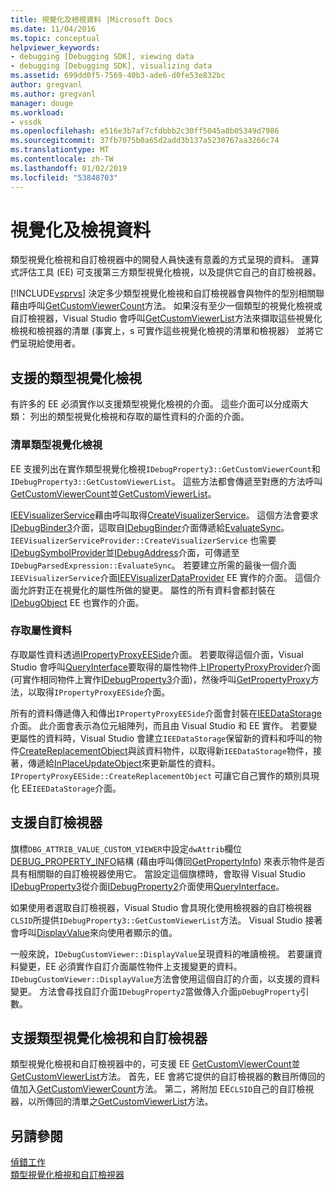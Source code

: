 ```yaml
---
title: 視覺化及檢視資料 |Microsoft Docs
ms.date: 11/04/2016
ms.topic: conceptual
helpviewer_keywords:
- debugging [Debugging SDK], viewing data
- debugging [Debugging SDK], visualizing data
ms.assetid: 699dd0f5-7569-40b3-ade6-d0fe53e832bc
author: gregvanl
ms.author: gregvanl
manager: douge
ms.workload:
- vssdk
ms.openlocfilehash: e516e3b7af7cfdbbb2c30ff5045a8b05349d7986
ms.sourcegitcommit: 37fb7075b0a65d2add3b137a5230767aa3266c74
ms.translationtype: MT
ms.contentlocale: zh-TW
ms.lasthandoff: 01/02/2019
ms.locfileid: "53848703"
---
```

# <a name="visualizing-and-viewing-data"></a>視覺化及檢視資料
類型視覺化檢視和自訂檢視器中的開發人員快速有意義的方式呈現的資料。 運算式評估工具 (EE) 可支援第三方類型視覺化檢視，以及提供它自己的自訂檢視器。  
  
 [!INCLUDE[vsprvs](../../code-quality/includes/vsprvs_md.md)] 決定多少類型視覺化檢視和自訂檢視器會與物件的型別相關聯藉由呼叫[GetCustomViewerCount](../../extensibility/debugger/reference/idebugproperty3-getcustomviewercount.md)方法。 如果沒有至少一個類型的視覺化檢視或自訂檢視器，Visual Studio 會呼叫[GetCustomViewerList](../../extensibility/debugger/reference/idebugproperty3-getcustomviewerlist.md)方法來擷取這些視覺化檢視和檢視器的清單 (事實上，s 可實作這些視覺化檢視的清單和檢視器） 並將它們呈現給使用者。  
  
## <a name="supporting-type-visualizers"></a>支援的類型視覺化檢視  
 有許多的 EE 必須實作以支援類型視覺化檢視的介面。 這些介面可以分成兩大類： 列出的類型視覺化檢視和存取的屬性資料的介面的介面。  
  
### <a name="listing-type-visualizers"></a>清單類型視覺化檢視  
 EE 支援列出在實作類型視覺化檢視`IDebugProperty3::GetCustomViewerCount`和`IDebugProperty3::GetCustomViewerList`。 這些方法都會傳遞至對應的方法呼叫[GetCustomViewerCount](../../extensibility/debugger/reference/ieevisualizerservice-getcustomviewercount.md)並[GetCustomViewerList](../../extensibility/debugger/reference/ieevisualizerservice-getcustomviewerlist.md)。  
  
 [IEEVisualizerService](../../extensibility/debugger/reference/ieevisualizerservice.md)藉由呼叫取得[CreateVisualizerService](../../extensibility/debugger/reference/ieevisualizerserviceprovider-createvisualizerservice.md)。 這個方法會要求[IDebugBinder3](../../extensibility/debugger/reference/idebugbinder3.md)介面，這取自[IDebugBinder](../../extensibility/debugger/reference/idebugbinder.md)介面傳遞給[EvaluateSync](../../extensibility/debugger/reference/idebugparsedexpression-evaluatesync.md)。 `IEEVisualizerServiceProvider::CreateVisualizerService` 也需要[IDebugSymbolProvider](../../extensibility/debugger/reference/idebugsymbolprovider.md)並[IDebugAddress](../../extensibility/debugger/reference/idebugaddress.md)介面，可傳遞至`IDebugParsedExpression::EvaluateSync`。 若要建立所需的最後一個介面`IEEVisualizerService`介面[IEEVisualizerDataProvider](../../extensibility/debugger/reference/ieevisualizerdataprovider.md) EE 實作的介面。 這個介面允許對正在視覺化的屬性所做的變更。 屬性的所有資料會都封裝在[IDebugObject](../../extensibility/debugger/reference/idebugobject.md) EE 也實作的介面。  
  
### <a name="accessing-property-data"></a>存取屬性資料  
 存取屬性資料透過[IPropertyProxyEESide](../../extensibility/debugger/reference/ipropertyproxyeeside.md)介面。 若要取得這個介面，Visual Studio 會呼叫[QueryInterface](/cpp/atl/queryinterface)要取得的屬性物件上[IPropertyProxyProvider](../../extensibility/debugger/reference/ipropertyproxyprovider.md)介面 (可實作相同物件上實作[IDebugProperty3](../../extensibility/debugger/reference/idebugproperty3.md)介面)，然後呼叫[GetPropertyProxy](../../extensibility/debugger/reference/ipropertyproxyprovider-getpropertyproxy.md)方法，以取得`IPropertyProxyEESide`介面。  
  
 所有的資料傳遞傳入和傳出`IPropertyProxyEESide`介面會封裝在[IEEDataStorage](../../extensibility/debugger/reference/ieedatastorage.md)介面。 此介面會表示為位元組陣列，而且由 Visual Studio 和 EE 實作。 若要變更屬性的資料時，Visual Studio 會建立`IEEDataStorage`保留新的資料和呼叫的物件[CreateReplacementObject](../../extensibility/debugger/reference/ipropertyproxyeeside-createreplacementobject.md)與該資料物件，以取得新`IEEDataStorage`物件，接著，傳遞給[InPlaceUpdateObject](../../extensibility/debugger/reference/ipropertyproxyeeside-inplaceupdateobject.md)來更新屬性的資料。 `IPropertyProxyEESide::CreateReplacementObject` 可讓它自己實作的類別具現化 EE`IEEDataStorage`介面。  
  
## <a name="supporting-custom-viewers"></a>支援自訂檢視器  
 旗標`DBG_ATTRIB_VALUE_CUSTOM_VIEWER`中設定`dwAttrib`欄位[DEBUG_PROPERTY_INFO](../../extensibility/debugger/reference/debug-property-info.md)結構 (藉由呼叫傳回[GetPropertyInfo](../../extensibility/debugger/reference/idebugproperty2-getpropertyinfo.md)) 來表示物件是否具有相關聯的自訂檢視器使用它。 當設定這個旗標時，會取得 Visual Studio [IDebugProperty3](../../extensibility/debugger/reference/idebugproperty3.md)從介面[IDebugProperty2](../../extensibility/debugger/reference/idebugproperty2.md)介面使用[QueryInterface](/cpp/atl/queryinterface)。  
  
 如果使用者選取自訂檢視器，Visual Studio 會具現化使用檢視器的自訂檢視器`CLSID`所提供`IDebugProperty3::GetCustomViewerList`方法。 Visual Studio 接著會呼叫[DisplayValue](../../extensibility/debugger/reference/idebugcustomviewer-displayvalue.md)來向使用者顯示的值。  
  
 一般來說，`IDebugCustomViewer::DisplayValue`呈現資料的唯讀檢視。 若要讓資料變更，EE 必須實作自訂介面屬性物件上支援變更的資料。 `IDebugCustomViewer::DisplayValue`方法會使用這個自訂的介面，以支援的資料變更。 方法會尋找自訂介面`IDebugProperty2`當做傳入介面`pDebugProperty`引數。  
  
## <a name="supporting-both-type-visualizers-and-custom-viewers"></a>支援類型視覺化檢視和自訂檢視器  
 類型視覺化檢視和自訂檢視器中的，可支援 EE [GetCustomViewerCount](../../extensibility/debugger/reference/idebugproperty3-getcustomviewercount.md)並[GetCustomViewerList](../../extensibility/debugger/reference/idebugproperty3-getcustomviewerlist.md)方法。 首先，EE 會將它提供的自訂檢視器的數目所傳回的值加入[GetCustomViewerCount](../../extensibility/debugger/reference/ieevisualizerservice-getcustomviewercount.md)方法。 第二，將附加 EE`CLSID`自己的自訂檢視器，以所傳回的清單之[GetCustomViewerList](../../extensibility/debugger/reference/ieevisualizerservice-getcustomviewerlist.md)方法。  
  
## <a name="see-also"></a>另請參閱  
 [偵錯工作](../../extensibility/debugger/debugging-tasks.md)   
 [類型視覺化檢視和自訂檢視器](../../extensibility/debugger/type-visualizer-and-custom-viewer.md)